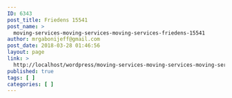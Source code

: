 ```yaml
---
ID: 6343
post_title: Friedens 15541
post_name: >
  moving-services-moving-services-moving-services-friedens-15541
author: mrgabonijeff@gmail.com
post_date: 2018-03-28 01:46:56
layout: page
link: >
  http://localhost/wordpress/moving-services-moving-services-moving-services-friedens-15541/
published: true
tags: [ ]
categories: [ ]
---
```

